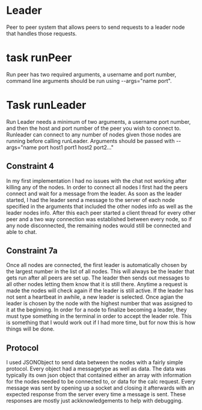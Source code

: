 # Leader
Peer to peer system that allows peers to send requests to a leader node that handles those requests.

# task runPeer
Run peer has two required arguments, a username and port number, command line arguments should
be run using --args="name port".

# Task runLeader
Run Leader needs a minimum of two arguments, a username port number, and then the host and port number
of the peer you wish to connect to. Runleader can connect to any number of nodes given those
nodes are running before calling runLeader. Arguments should be passed with --args="name port host1
port1 host2 port2..."

## Constraint 4
In my first implementation I had no issues with the chat not working after killing any of the nodes.
In order to connect all nodes I first had the peers connect and wait for a message from the leader.
As soon as the leader started, I had the leader send a message to the server of each node specified
in the arguments that included the other nodes info as well as the leader nodes info. After this
each peer started a client thread for every other peer and a two way connection was established 
between every node, so if any node disconnected, the remaining nodes would still be connected and 
able to chat.

## Constraint 7a
Once all nodes are connected, the first leader is automatically chosen by the largest number
in the list of all nodes. This will always be the leader that gets run after all peers are set up.
The leader then sends out messages to all other nodes letting them know that it is still there.
Anytime a request is made the nodes will check again if the leader is still active. If the leader
has not sent a heartbeat in awhile, a new leader is selected. Once agian the leader is chosen by
the node with the highest number that was assigned to it at the beginning. In order for a node
to finalize becoming a leader, they must type something in the terminal in order to accept the 
leader role. This is something that I would work out if I had more time, but for now this is
how things will be done.

## Protocol
I used JSONObject to send data between the nodes with a fairly simple protocol. Every object
had a messagetype as well as data. The data was typically its own json object that contained 
either an array with information for the nodes needed to be connected to, or data for the calc
request. Every message was sent by opening up a socket and closing it afterwards with an expected
response from the server every time a message is sent. These responses are mostly just ackknowledgements
to help with debugging.
